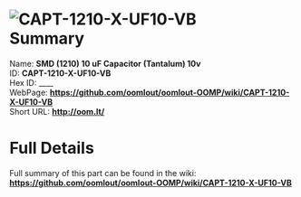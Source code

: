 
![CAPT-1210-X-UF10-VB](https://github.com/oomlout/oomlout-OOMP/blob/master/parts/CAPT-1210-X-UF10-VB/CAPT-1210-X-UF10-VB_420.jpg)   
Summary
=================
  
Name: __SMD (1210) 10 uF Capacitor (Tantalum) 10v__    
ID: __CAPT-1210-X-UF10-VB__   
Hex ID: ____   
WebPage: __https://github.com/oomlout/oomlout-OOMP/wiki/CAPT-1210-X-UF10-VB__   
Short URL: __http://oom.lt/__   

Full Details
==========================
Full summary of this part can be found in the wiki:   
__https://github.com/oomlout/oomlout-OOMP/wiki/CAPT-1210-X-UF10-VB__    

